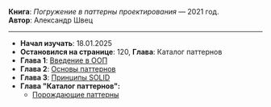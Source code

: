 **Книга**: *Погружение в паттерны проектирования* — 2021 год.  
**Автор**: Александр Швец
___
- **Начал изучать**: 18.01.2025  
- **Остановился на странице**: 120, **Глава**: Каталог паттернов
- **Глава 1**: [Введение в ООП](https://github.com/COD-e-x/design_patterns_lab/tree/main/design_patterns_immersion_book/oop_introduction) 
- **Глава 2**: [Основы паттернов](https://github.com/COD-e-x/design_patterns_lab/tree/main/design_patterns_immersion_book/patterns_basics)
- **Глава 3**: [Принципы SOLID](https://github.com/COD-e-x/design_patterns_lab/tree/main/design_patterns_immersion_book/solid_principles)
- **Глава "Каталог паттернов":**
    - [Порождающие паттерны](https://github.com/COD-e-x/design_patterns_lab/tree/main/design_patterns_immersion_book/patterns)